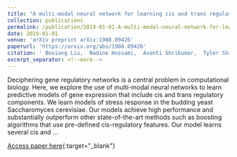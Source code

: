 ```yaml
---
title: "A multi-modal neural network for learning cis and trans regulation of stress response in yeast"
collection: publications
permalink: /publication/2019-01-01-A-multi-modal-neural-network-for-learning-cis-and-trans-regulation-of-stress-response-in-yeast
date: 2019-01-01
venue: 'arXiv preprint arXiv:1908.09426'
paperurl: 'https://arxiv.org/abs/1908.09426'
citation: ' Boxiang Liu,  Nadine Hussami,  Avanti Shrikumar,  Tyler Shimko,  Salil Bhate,  Scott Longwell,  Stephen Montgomery,  Anshul Kundaje, &quot;A multi-modal neural network for learning cis and trans regulation of stress response in yeast.&quot; arXiv preprint arXiv:1908.09426, 2019.'
excerpt_separator: <!--more-->
---
```

<!--more-->
Deciphering gene regulatory networks is a central problem in computational biology. Here, we explore the use of multi-modal neural networks to learn predictive models of gene expression that include cis and trans regulatory components. We learn models of stress response in the budding yeast Saccharomyces cerevisiae. Our models achieve high performance and substantially outperform other state-of-the-art methods such as boosting algorithms that use pre-defined cis-regulatory features. Our model learns several cis and …

[Access paper here](https://arxiv.org/abs/1908.09426){:target="_blank"}
